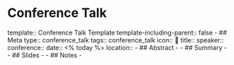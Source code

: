 # Conference Talk
template:: Conference Talk Template
template-including-parent:: false
	- ## Meta
	  type:: conference_talk
	  tags:: conference_talk
	  icon:: 🦜
	  title:: 
	  speaker:: 
	  conference:: 
	  date:: <% today %>
	  location::
	- ## Abstract
		-
	- ## Summary
		-
	- ## Slides
		-
	- ## Notes
		-